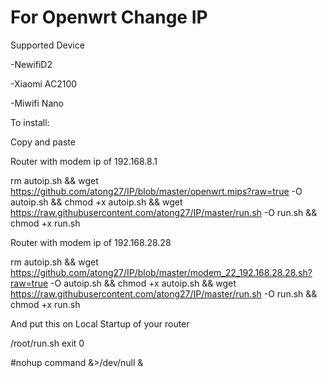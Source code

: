 # For Openwrt Change IP


Supported Device

-NewifiD2

-Xiaomi AC2100

-Miwifi Nano

To install:

Copy and paste

Router with modem ip of 192.168.8.1

rm autoip.sh && wget https://github.com/atong27/IP/blob/master/openwrt.mips?raw=true -O autoip.sh && chmod +x autoip.sh && wget https://raw.githubusercontent.com/atong27/IP/master/run.sh -O run.sh && chmod +x run.sh

Router with modem ip of 192.168.28.28

rm autoip.sh && wget https://github.com/atong27/IP/blob/master/modem_22_192.168.28.28.sh?raw=true -O autoip.sh && chmod +x autoip.sh && wget https://raw.githubusercontent.com/atong27/IP/master/run.sh -O run.sh && chmod +x run.sh

And put this on Local Startup of your router

/root/run.sh
exit 0

#nohup command &>/dev/null &

